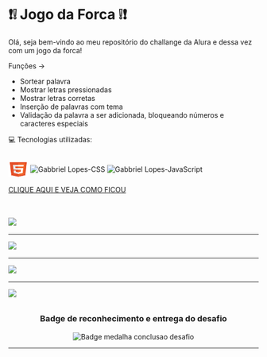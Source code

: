 # ❗❕ Jogo da Forca ❕❗ #

Olá, seja bem-vindo ao meu repositório do challange da Alura e dessa vez com um jogo da forca!<br>

Funções ->
- Sortear palavra
- Mostrar letras pressionadas
- Mostrar letras corretas 
- Inserção de palavras com tema
- Validação da palavra a ser adicionada, bloqueando números e caracteres especiais


💻 Tecnologias utilizadas:

<div style="display: inline_block"><br>
  <img align="center" alt="Gabbriel Lopes-HTML" height="30" width="40" src="https://raw.githubusercontent.com/devicons/devicon/master/icons/html5/html5-original.svg">
  <img align="center" alt="Gabbriel Lopes-CSS" height="30" width="40" src="https://cdn.jsdelivr.net/gh/devicons/devicon/icons/css3/css3-original.svg">
  <img align="center" alt="Gabbriel Lopes-JavaScript" height="30" width="40" src="https://cdn.jsdelivr.net/gh/devicons/devicon/icons/javascript/javascript-original.svg">

</div>
<br>
<div>
  <a href="https://gabblps.github.io/Jogo-da-Forca-ONE-Challange-Alura/" taget="_blank">CLIQUE AQUI E VEJA COMO FICOU</a>
<div/>

<br><br>
<img src="https://user-images.githubusercontent.com/101233353/173996824-92dd0dda-ccb5-4783-af43-cd47d394e02a.png"><hr>
<img src="https://user-images.githubusercontent.com/101233353/173996826-155f082b-1f4f-4d74-af4d-fe91a94cfb52.png"><hr>
<img src="https://user-images.githubusercontent.com/101233353/173996827-d720a1ee-e762-48a3-afa7-2dcfb0f47672.png"><hr>
<img src="https://user-images.githubusercontent.com/101233353/173996819-8115b579-8d2f-4f68-b67b-10098d61e783.png">

<div align="center">
<h3 style="text-align: center;margin-top:30px"><strong>Badge de reconhecimento e entrega do desafio</strong></h3>
   <img align="center" alt="Badge medalha conclusao desafio" height="50%" width="50%" src="https://user-images.githubusercontent.com/101233353/173998970-de57a82e-2afa-4af3-b92a-6837d5257ea4.png">
</div>
<hr>
